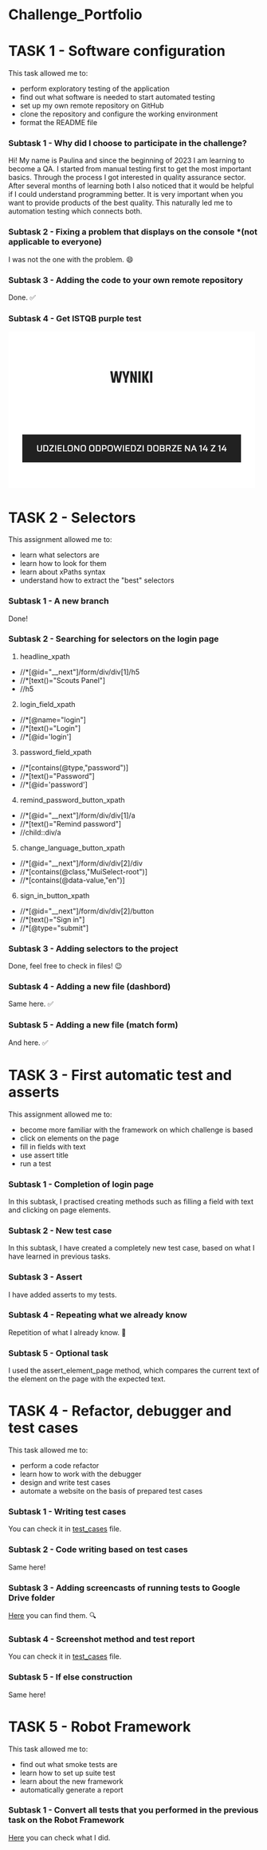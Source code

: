 # Challenge_Portfolio

# TASK 1 - Software configuration
This task allowed me to:
* perform exploratory testing of the application
* find out what software is needed to start automated testing
* set up my own remote repository on GitHub
* clone the repository and configure the working environment
* format the README file

### Subtask 1 - Why did I choose to participate in the challenge?
Hi! My name is Paulina and since the beginning of 2023 I am learning to become a QA. I started from manual testing first to get the most important basics. Through the process I got interested in quality assurance sector. After several months of learning both I also noticed that it would be helpful if I could understand programming better. It is very important when you want to provide products of the best quality. This naturally led me to automation testing which connects both.

### Subtask 2 - Fixing a problem that displays on the console *(not applicable to everyone)
I was not the one with the problem. :smile:

### Subtask 3 - Adding the code to your own remote repository
Done. :white_check_mark:

### Subtask 4 - Get ISTQB purple test
![image](https://github.com/PaulaRybicka0114/automation_challenge_portfolio/blob/main/Purple%20test%20score.png?raw=true)

# TASK 2 - Selectors
This assignment allowed me to:
* learn what selectors are
* learn how to look for them
* learn about xPaths syntax
* understand how to extract the "best" selectors

### Subtask 1 - A new branch
Done!

### Subtask 2 - Searching for selectors on the login page
1. headline_xpath
* //*[@id="__next"]/form/div/div[1]/h5
* //*[text()="Scouts Panel"]
* //h5
2. login_field_xpath
* //*[@name="login"]
* //*[text()="Login"]
* //*[@id='login']
3. password_field_xpath
* //*[contains(@type,"password")]
* //*[text()="Password"]
* //*[@id='password']
4. remind_password_button_xpath
* //*[@id="__next"]/form/div/div[1]/a
* //*[text()="Remind password"]
* //child::div/a
5. change_language_button_xpath
* //*[@id="__next"]/form/div/div[2]/div
* //*[contains(@class,"MuiSelect-root")]
* //*[contains(@data-value,"en")]
6. sign_in_button_xpath
* //*[@id="__next"]/form/div/div[2]/button
* //*[text()="Sign in"]
* //*[@type="submit"]

### Subtask 3 - Adding selectors to the project
Done, feel free to check in files! :wink:

### Subtask 4 - Adding a new file (dashbord)
Same here. :white_check_mark:

### Subtask 5 - Adding a new file (match form)
And here. :white_check_mark:

# TASK 3 - First automatic test and asserts
This assignment allowed me to:
* become more familiar with the framework on which challenge is based
* click on elements on the page
* fill in fields with text
* use assert title
* run a test

### Subtask 1 - Completion of login page
In this subtask, I practised creating methods such as filling a field with text and clicking on page elements.

### Subtask 2 - New test case
In this subtask, I have created a completely new test case, based on what I have learned in previous tasks.

### Subtask 3 - Assert
I have added asserts to my tests.

### Subtask 4 - Repeating what we already know
Repetition of what I already know. :slightly_smiling_face:

### Subtask 5 - Optional task
I used the assert_element_page method, which compares the current text of the element on the page with the expected text.

# TASK 4 - Refactor, debugger and test cases
This task allowed me to:
* perform a code refactor
* learn how to work with the debugger
* design and write test cases
* automate a website on the basis of prepared test cases

### Subtask 1 - Writing test cases
You can check it in [test_cases](test_cases) file.

### Subtask 2 - Code writing based on test cases
Same here!

### Subtask 3 - Adding screencasts of running tests to Google Drive folder
[Here](https://drive.google.com/drive/folders/1D5-ihJodwfXdP0fAJlziKcpLpiTJibyz?usp=sharing) you can find them. :mag:

### Subtask 4 - Screenshot method and test report
You can check it in [test_cases](test_cases) file.

### Subtask 5 - If else construction
Same here!

# TASK 5 - Robot Framework
This task allowed me to:
* find out what smoke tests are
* learn how to set up suite test
* learn about the new framework
* automatically generate a report

### Subtask 1 - Convert all tests that you performed in the previous task on the Robot Framework
[Here](https://github.com/PaulaRybicka0114/panelscout_robotframework.git) you can check what I did.

